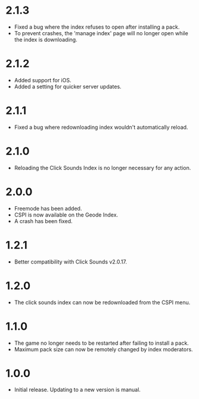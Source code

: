 # 2.1.3
- Fixed a bug where the index refuses to open after installing a pack.
- To prevent crashes, the 'manage index' page will no longer open while the index is downloading.
# 2.1.2
- Added support for iOS.
- Added a setting for quicker server updates.
# 2.1.1
- Fixed a bug where redownloading index wouldn't automatically reload.
# 2.1.0
- Reloading the Click Sounds Index is no longer necessary for any action.
# 2.0.0
- Freemode has been added.
- CSPI is now available on the Geode Index.
- A crash has been fixed.
# 1.2.1
- Better compatibility with Click Sounds v2.0.17.
# 1.2.0
- The click sounds index can now be redownloaded from the CSPI menu.
# 1.1.0
- The game no longer needs to be restarted after failing to install a pack.
- Maximum pack size can now be remotely changed by index moderators.
# 1.0.0
- Initial release. Updating to a new version is manual.